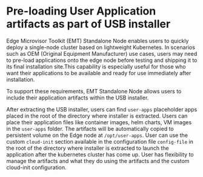 # Pre-loading User Application artifacts as part of USB installer

Edge Microvisor Toolkit (EMT) Standalone Node enables users to quickly deploy a single-node
cluster based on lightweight Kubernetes. In scenarios such as OEM (Original Equipment Manufacturer)
use cases, users may need to pre-load applications onto the edge node before testing and shipping
it to its final installation site.This capability is especially useful for those who want their
applications to be available and ready for use immediately after installation.

To support these requirements, EMT Standalone Node allows users to include their application artifacts
within the USB installer.

After extracting the USB installer, users can find `user-apps` placeholder apps placed in the root of
the directory where installer is extracted. Users can place their application files like container
images, helm charts, VM images in the `user-apps` folder. The artifacts will be automatically copied
to persistent volume on the Edge node at `/opt/user-apps`. User can use the custom `cloud-init` section
available in the configuration file `config-file` in the root of the  directory where installer is
extracted to launch the application after the kubernetes cluster has come up. User has flexibility to
manage the artifacts and what they do using the artifacts and the custom cloud-init configuration.
